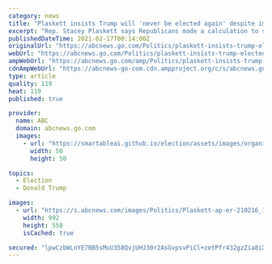 ```yaml
---
category: news
title: "Plaskett insists Trump will 'never be elected again' despite impeachment acquittal"
excerpt: "Rep. Stacey Plaskett says Republicans made a calculation to save their political futures rather than convict Donald Trump."
publishedDateTime: 2021-02-17T00:14:00Z
originalUrl: "https://abcnews.go.com/Politics/plaskett-insists-trump-elected-impeachment-acquittal/story?id=75923392"
webUrl: "https://abcnews.go.com/Politics/plaskett-insists-trump-elected-impeachment-acquittal/story?id=75923392"
ampWebUrl: "https://abcnews.go.com/amp/Politics/plaskett-insists-trump-elected-impeachment-acquittal/story?id=75923392"
cdnAmpWebUrl: "https://abcnews-go-com.cdn.ampproject.org/c/s/abcnews.go.com/amp/Politics/plaskett-insists-trump-elected-impeachment-acquittal/story?id=75923392"
type: article
quality: 119
heat: 119
published: true

provider:
  name: ABC
  domain: abcnews.go.com
  images:
    - url: "https://smartableai.github.io/election/assets/images/organizations/abcnews.go.com-50x50.jpg"
      width: 50
      height: 50

topics:
  - Election
  - Donald Trump

images:
  - url: "https://s.abcnews.com/images/Politics/Plaskett-ap-er-210216_1613499656957_hpMain_16x9_992.jpg"
    width: 992
    height: 558
    isCached: true

secured: "lpwCzbWLnYE7BB5sMuU358QvjUHJ30r2AsGvpsvPiCl+zetPfr432gzZia8iXQ9ke9aJIT1gwtfIy6OlgixCai6X3dwWMeQtWs/qmNwnGxb2UE2vr7PfEh3rpecvRwZDu9LzR0ofPABdyRcCzrrtFfSTbyZeq1t8OftjeeELkF5oygR5r35/G/qgELYMCb2ga8SiuOoBIkgmV8QTGatSolQ0nqjMbZ/yQccY5oN6uaHooOhtrM6zrMgif1D1fPvIYegJ2JTaeG4htZcFOchD2ZdGvmC9OAoaGvBtYEesNbBrKfoVX0bMQfL96yGlWni+nh0fkf3bEOCOlO/E1tSffRqRSz5xRUZrB1HmnzcsdqM=;6sOVrDd3DAhlyJzQ52vyFQ=="
---
```


